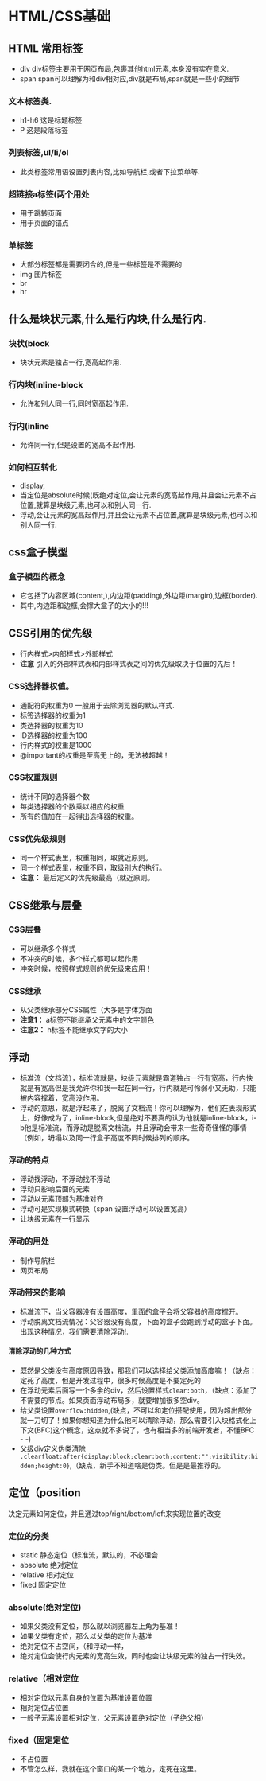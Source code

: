 # HTML/CSS基础

## HTML 常用标签

+ div div标签主要用于网页布局,包裹其他html元素,本身没有实在意义.
+ span span可以理解为和div相对应,div就是布局,span就是一些小的细节

### 文本标签类.
+ h1-h6 这是标题标签
+ P 这是段落标签

### 列表标签,ul/li/ol
+ 此类标签常用语设置列表内容,比如导航栏,或者下拉菜单等.

### 超链接a标签(两个用处
+ 用于跳转页面
+ 用于页面的锚点

### 单标签
+ 大部分标签都是需要闭合的,但是一些标签是不需要的
+ img 图片标签
+ br
+ hr
## 什么是块状元素,什么是行内块,什么是行内.

### 块状(block
+ 块状元素是独占一行,宽高起作用.

### 行内块(inline-block
+ 允许和别人同一行,同时宽高起作用.

### 行内(inline
+ 允许同一行,但是设置的宽高不起作用.

### 如何相互转化

+ display,
+ 当定位是absolute时候(既绝对定位,会让元素的宽高起作用,并且会让元素不占位置,就算是块级元素,也可以和别人同一行.
+ 浮动,会让元素的宽高起作用,并且会让元素不占位置,就算是块级元素,也可以和别人同一行.

## css盒子模型

### 盒子模型的概念
+ 它包括了内容区域(content,),内边距(padding),外边距(margin),边框(border).
+ 其中,内边距和边框,会撑大盒子的大小的!!!

## CSS引用的优先级

+ 行内样式>内部样式>外部样式
+ **注意** 引入的外部样式表和内部样式表之间的优先级取决于位置的先后！

### CSS选择器权值。
+ 通配符的权重为0 一般用于去除浏览器的默认样式.
+ 标签选择器的权重为1
+ 类选择器的权重为10
+ ID选择器的权重为100
+ 行内样式的权重是1000
+ @important的权重是至高无上的，无法被超越！

### CSS权重规则 
+ 统计不同的选择器个数
+ 每类选择器的个数乘以相应的权重
+ 所有的值加在一起得出选择器的权重。

### CSS优先级规则
+ 同一个样式表里，权重相同，取就近原则。
+ 同一个样式表里，权重不同，取级别大的执行。
+ **注意：** 最后定义的优先级最高（就近原则。

## CSS继承与层叠

### CSS层叠
+ 可以继承多个样式
+ 不冲突的时候，多个样式都可以起作用
+ 冲突时候，按照样式规则的优先级来应用！

### CSS继承
+ 从父类继承部分CSS属性（大多是字体方面
+ **注意1：** a标签不能继承父元素中的文字颜色
+ **注意2：** h标签不能继承文字的大小


## 浮动
+ 标准流（文档流），标准流就是，块级元素就是霸道独占一行有宽高，行内快就是有宽高但是我允许你和我一起在同一行，行内就是可怜弱小又无助，只能被内容撑着，宽高没作用。
+ 浮动的意思，就是浮起来了，脱离了文档流！你可以理解为，他们在表现形式上，好像成为了，inline-block,但是绝对不要真的认为他就是inline-block，i-b他是标准流，而浮动是脱离文档流，并且浮动会带来一些奇奇怪怪的事情（例如，坍塌以及同一行盒子高度不同时候排列的顺序。

### 浮动的特点
+ 浮动找浮动，不浮动找不浮动
+ 浮动只影响后面的元素
+ 浮动以元素顶部为基准对齐
+ 浮动可是实现模式转换（span 设置浮动可以设置宽高）
+ 让块级元素在一行显示

### 浮动的用处

+ 制作导航栏
+ 网页布局

### 浮动带来的影响

+ 标准流下，当父容器没有设置高度，里面的盒子会将父容器的高度撑开。
+ 浮动脱离文档流情况：父容器没有高度，下面的盒子会跑到浮动的盒子下面。出现这种情况，我们需要清除浮动!.

#### 清除浮动的几种方式
+ 既然是父类没有高度原因导致，那我们可以选择给父类添加高度嘛！（缺点：定死了高度，但是开发过程中，很多时候高度是不要定死的
+ 在浮动元素后面写一个多余的div，然后设置样式`clear:both`，（缺点：添加了不需要的节点。如果页面浮动布局多，就要增加很多空div。
+ 给父类设置`overflow:hidden`,(缺点，不可以和定位搭配使用，因为超出部分就一刀切了！如果你想知道为什么他可以清除浮动，那么需要引入块格式化上下文(BFC)这个概念，这点就不多说了，也有相当多的前端开发者，不懂BFC - -)
+ 父级div定义伪类清除` .clearfloat:after{display:block;clear:both;content:"";visibility:hidden;height:0}`,（缺点，新手不知道啥是伪类。但是是最推荐的。

## 定位（position
决定元素如何定位，并且通过top/right/bottom/left来实现位置的改变

### 定位的分类
+ static 静态定位（标准流，默认的，不必理会
+ absolute 绝对定位 
+ relative 相对定位
+ fixed 固定定位

### absolute(绝对定位)

+ 如果父类没有定位，那么就以浏览器左上角为基准！
+ 如果父类有定位，那么以父类的定位为基准
+ 绝对定位不占空间，（和浮动一样，
+ 绝对定位会使行内元素的宽高生效，同时也会让块级元素的独占一行失效。

### relative（相对定位
+ 相对定位以元素自身的位置为基准设置位置
+ 相对定位占位置
+ 一般子元素设置相对定位，父元素设置绝对定位（子绝父相）

### fixed（固定定位
+ 不占位置
+ 不管怎么样，我就在这个窗口的某一个地方，定死在这里。









